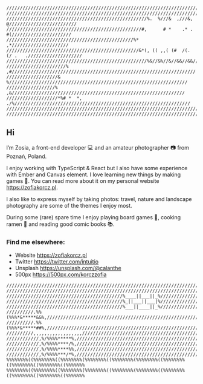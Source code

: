 ```                                                                                              
/////////////////////////////////////////////////////////////////////////////////////////////////
/////////////////////////////////////////////////////////////////////////////////////////////////
////////////////////////////////////////////////////%.  %///&  ,///&,  @/////////////////////////
//////////////////////////////////////////////////#,      # *    .* .    #(//////////////////////
///////////////////////////////////////////////%*                         ,*/////////////////////
/////////////////////////////////////////////////&*(, (( ,,( (#  /(. (/ .   .////////////////////
////////////////////////////////////////////////////%&//&%//&//&&//&&//&%////////////////////////
//////////////////////%    ,#////////////////////////////////////////////////////////////////////
///////////////////&          %//////////////////////////////////////////////////////////////////
//////////////////%            ,&////////////////////////////////////////////////////////////////
///////////////////*%# *  *, ./%/////////////////////////////////////////////////////////////////
/////////////////////////////////////////////////////////////////////////////////////////////////
/////////////////////////////////////////////////////////////////////////////////////////////////
```

## Hi

I’m Zosia, a front-end developer :computer: and an amateur photographer :camera: from Poznań, Poland.

I enjoy working with TypeScript & React but I also have some experience with Ember and Canvas element. I love learning new things by making games :space_invader:. You can read more about it on my personal website https://zofiakorcz.pl.

I also like to express myself by taking photos: travel, nature and landscape photography are some of the themes I enjoy most. 

During some (rare) spare time I enjoy playing board games :game_die:, cooking ramen :ramen: and reading good comic books :books:.


### Find me elsewhere:

*  Website https://zofiakorcz.pl
*  Twitter https://twitter.com/intuitio
*  Unsplash https://unsplash.com/@calanthe
*  500px https://500px.com/korczzofia

```                          
///////////////////////////////////////////////////////////////////////////////////////////////
///////////////////////////////////////////////////////////////////////////////////////////////
///////////////////////////////////////////%____||___||_%//////////////////////////////////////
///////////////////////////////////////////%_||___||___|%//////////////////////////////////////
///////////////////////////////////////////%___||____||_%//////////////////////////////////////
//////////.%%(%%%*&*****&&%,///////////////////////////////////////////////////////////////////
//////////.%%(%%%*&*****##%,///////////////////////////////////////////////////////////////////   
//////////,,,,,,,,,,,,,,,,,,/////////////////////////////////////////////////////////////////// 
////////////,%/%%%%*****%,/////////////////////////////////////////////////////////////////////   
////////////,%/%%%%****/%,///////////////////////////////////////////////////////////////////// 
////////////,%/%%%%****%%,///////////////////////////////////////////////////////////////////// 
////////////,%/%%%%***/*%,/////////////////////////////////////////////////////////////////////
%%%%%%%%((%%%%%%%%((%%%%%%%%(%%%%%%%%((%%%%%%%%(%%%%%%%%((%%%%%%%%((%%%%%%%%((%%%%%%%%((%%%%%%%
%%%%%%%%((%%%%%%%%((%%%%%%%%(%%%%%%%%((%%%%%%%%(%%%%%%%%((%%%%%%%%((%%%%%%%%((%%%%%%%%((%%%%%%%
```  

